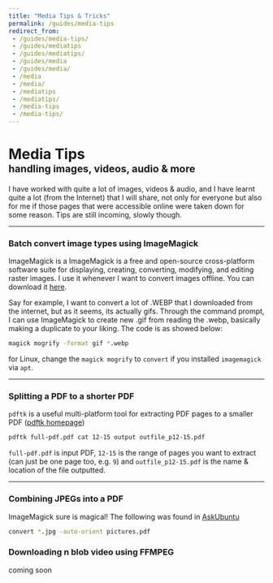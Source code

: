 ```yaml
---
title: "Media Tips & Tricks"
permalink: /guides/media-tips
redirect_from:
 - /guides/media-tips/
 - /guides/mediatips
 - /guides/mediatips/
 - /guides/media
 - /guides/media/
 - /media
 - /media/
 - /mediatips
 - /mediatips/
 - /media-tips
 - /media-tips/
---
```


# Media Tips<br><span style="font-size:70%;">handling images, videos, audio & more
I have worked with quite a lot of images, videos & audio, and I have learnt quite a lot (from the Internet) that I will share, not only for everyone but also for me if those pages that were accessible online were taken down for some reason. Tips are still incoming, slowly though.

---

### Batch convert image types using ImageMagick
ImageMagick is a ImageMagick is a free and open-source cross-platform software suite for displaying, creating, converting, modifying, and editing raster images. I use it whenever I want to convert images offline. You can download it <a href="https://imagemagick.org/script/download.php" target="_blank">here</a>.

Say for example, I want to convert a lot of .WEBP that I downloaded from the internet, but as it seems, its actually gifs. Through the command prompt, I can use ImageMagick to create new .gif from reading the .webp, basically making a duplicate to your liking. The code is as showed below: 

``` bash
magick mogrify -format gif *.webp
```

for Linux, change the `magick mogrify` to `convert` if you installed `imagemagick` via `apt`.

---

### Splitting a PDF to a shorter PDF
`pdftk` is a useful multi-platform tool for extracting PDF pages to a smaller PDF (<a href="http://www.pdflabs.com/tools/pdftk-the-pdf-toolkit/" target="_blank">pdftk homepage</a>)

``` bash
pdftk full-pdf.pdf cat 12-15 output outfile_p12-15.pdf
```

`full-pdf.pdf` is input PDF, `12-15` is the range of pages you want to extract (can just be one page too, e.g. `9`) and `outfile_p12-15.pdf` is the name & location of the file outputted.

---

### Combining JPEGs into a PDF
ImageMagick sure is magical! The following was found in <a href="https://askubuntu.com/a/246653" target="_blank">AskUbuntu</a>

``` bash
convert *.jpg -auto-orient pictures.pdf
```

### Downloading n blob video using FFMPEG
coming soon
